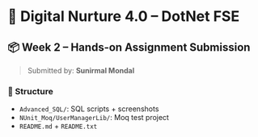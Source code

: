 # 🧠 Digital Nurture 4.0 – DotNet FSE
## 📦 Week 2 – Hands-on Assignment Submission

> Submitted by: **Sunirmal Mondal**

### 📁 Structure
- `Advanced_SQL/`: SQL scripts + screenshots
- `NUnit_Moq/UserManagerLib/`: Moq test project
- `README.md` + `README.txt`
